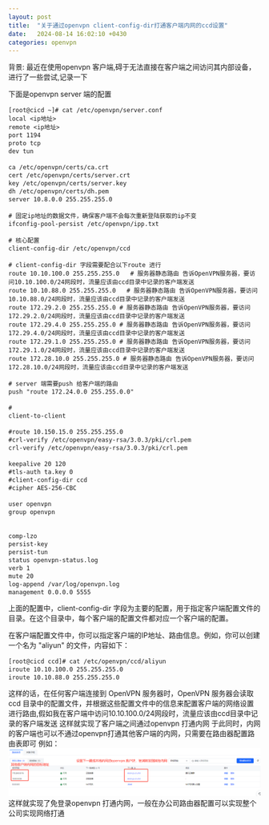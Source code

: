 ```yaml
---
layout: post
title:  "关于通过openvpn client-config-dir打通客户端内网的ccd设置"
date:   2024-08-14 16:02:10 +0430
categories: openvpn
---
```

背景:
最近在使用openvpn 客户端,碍于无法直接在客户端之间访问其内部设备，进行了一些尝试,记录一下

下面是openvpn server 端的配置
```
[root@cicd ~]# cat /etc/openvpn/server.conf
local <ip地址>
remote <ip地址>
port 1194
proto tcp
dev tun

ca /etc/openvpn/certs/ca.crt
cert /etc/openvpn/certs/server.crt
key /etc/openvpn/certs/server.key
dh /etc/openvpn/certs/dh.pem
server 10.8.0.0 255.255.255.0

# 固定ip地址的数据文件，确保客户端不会每次重新登陆获取的ip不变
ifconfig-pool-persist /etc/openvpn/ipp.txt

# 核心配置
client-config-dir /etc/openvpn/ccd

# client-config-dir 字段需要配合以下route 进行
route 10.10.100.0 255.255.255.0   # 服务器静态路由 告诉OpenVPN服务器，要访问10.10.100.0/24网段时，流量应该由ccd目录中记录的客户端发送
route 10.10.88.0 255.255.255.0   # 服务器静态路由 告诉OpenVPN服务器，要访问10.10.88.0/24网段时，流量应该由ccd目录中记录的客户端发送
route 172.29.2.0 255.255.255.0 # 服务器静态路由 告诉OpenVPN服务器，要访问172.29.2.0/24网段时，流量应该由ccd目录中记录的客户端发送
route 172.29.4.0 255.255.255.0 # 服务器静态路由 告诉OpenVPN服务器，要访问172.29.4.0/24网段时，流量应该由ccd目录中记录的客户端发送
route 172.29.1.0 255.255.255.0 # 服务器静态路由 告诉OpenVPN服务器，要访问172.29.1.0/24网段时，流量应该由ccd目录中记录的客户端发送
route 172.28.10.0 255.255.255.0 # 服务器静态路由 告诉OpenVPN服务器，要访问172.28.10.0/24网段时，流量应该由ccd目录中记录的客户端发送

# server 端需要push 给客户端的路由
push "route 172.24.0.0 255.255.0.0" 

#
client-to-client

#route 10.150.15.0 255.255.255.0
#crl-verify /etc/openvpn/easy-rsa/3.0.3/pki/crl.pem
crl-verify /etc/openvpn/easy-rsa/3.0.3/pki/crl.pem

keepalive 20 120
#tls-auth ta.key 0
#client-config-dir ccd
#cipher AES-256-CBC

user openvpn
group openvpn


comp-lzo
persist-key
persist-tun
status openvpn-status.log
verb 1
mute 20
log-append /var/log/openvpn.log
management 0.0.0.0 5555
```
上面的配置中，client-config-dir 字段为主要的配置，用于指定客户端配置文件的目录。在这个目录中，每个客户端的配置文件都对应一个客户端的配置。

在客户端配置文件中，你可以指定客户端的IP地址、路由信息。例如，你可以创建一个名为 "aliyun" 的文件，内容如下：
```
[root@cicd ccd]# cat /etc/openvpn/ccd/aliyun 
iroute 10.10.100.0 255.255.255.0
iroute 10.10.88.0 255.255.255.0

```

这样的话，在任何客户端连接到 OpenVPN 服务器时，OpenVPN 服务器会读取 ccd 目录中的配置文件，并根据这些配置文件中的信息来配置客户端的网络设置进行路由,假如我在客户端中访问10.10.100.0/24网段时，流量应该由ccd目录中记录的客户端发送
这样就实现了客户端之间通过openvpn 打通内网
于此同时，内网的客户端也可以不通过openvpn打通其他客户端的内网，只需要在路由器配置路由表即可
例如：
![alt text](/assets/route.png)
这样就实现了免登录openvpn 打通内网，一般在办公司路由器配置可以实现整个公司实现网络打通

